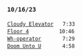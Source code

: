 ### `10/16/23`
[`Cloudy Elevator`](cloudy-elevator.mp3) ` 7:33`  
[`Floor 4`](floor-4.mp3)     `10:46`  
[`Wh-operator`](wh-operator.mp3)   ` 7:29`  
[`Doom Unto U`](doom-unto-u.mp3)   ` 4:58`
